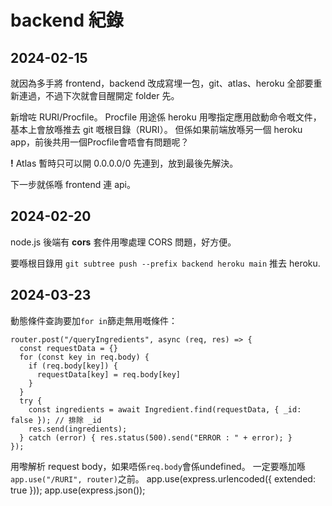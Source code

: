 # backend 紀錄

## 2024-02-15
就因為多手將 frontend，backend 改成寫埋一包，git、atlas、heroku 全部要重新連過，不過下次就會目醒開定 folder 先。

新增咗 RURI/Procfile。
Procfile 用途係 heroku 用嚟指定應用啟動命令嘅文件，基本上會放喺推去 git 嘅根目錄（RURI）。
但係如果前端放喺另一個 heroku app，前後共用一個Procfile會唔會有問題呢？

__!__ Atlas 暫時只可以開 0.0.0.0/0 先連到，放到最後先解決。

下一步就係喺 frontend 連 api。


## 2024-02-20
node.js 後端有 **cors** 套件用嚟處理 CORS 問題，好方便。

要喺根目錄用 `git subtree push --prefix backend heroku main` 推去 heroku.



## 2024-03-23
動態條件查詢要加`for in`篩走無用嘅條件：
```
router.post("/queryIngredients", async (req, res) => {
  const requestData = {}
  for (const key in req.body) {
    if (req.body[key]) {
      requestData[key] = req.body[key]
    }
  }
  try {
    const ingredients = await Ingredient.find(requestData, { _id: false }); // 排除 _id
    res.send(ingredients);
  } catch (error) { res.status(500).send("ERROR : " + error); }
});
```

用嚟解析 request body，如果唔係`req.body`會係undefined。
一定要喺加喺`app.use("/RURI", router)`之前。
app.use(express.urlencoded({ extended: true }));
app.use(express.json());
